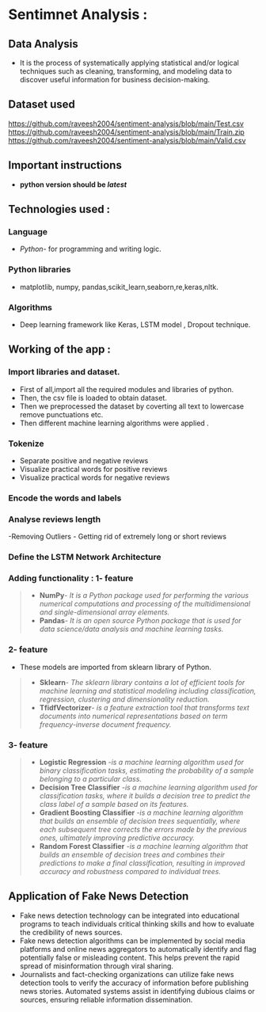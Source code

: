 # Sentimnet Analysis :

## Data Analysis
- It is the process of systematically applying statistical and/or logical techniques such as cleaning, transforming, and modeling data to discover useful information for business decision-making. 

## Dataset used 
https://github.com/raveesh2004/sentiment-analysis/blob/main/Test.csv
<br>
https://github.com/raveesh2004/sentiment-analysis/blob/main/Train.zip
<br>
https://github.com/raveesh2004/sentiment-analysis/blob/main/Valid.csv

## Important instructions
- **python version should be *latest***

## Technologies used :
### Language 
- *Python*- for programming and writing logic.
  
### Python libraries 
-   matplotlib, numpy, pandas,scikit_learn,seaborn,re,keras,nltk.
### Algorithms 
- Deep learning framework like Keras, LSTM model , Dropout technique.

## Working of the app :
### Import libraries and dataset.
- First of all,import all the required modules and libraries of python.
- Then, the csv file is loaded to obtain dataset.
- Then we preprocessed the dataset by coverting all text to lowercase remove punctuations etc.
- Then different machine learning algorithms were applied .
### Tokenize
- Separate positive and negative reviews
- Visualize practical words for positive reviews
- Visualize practical words for negative reviews
### Encode the words and labels

### Analyse reviews length
-Removing Outliers - Getting rid of extremely long or short reviews

### Define the LSTM Network Architecture

### Adding functionality : 1- feature
> - **NumPy**- *It is  a Python package used for performing the various numerical computations and processing of the multidimensional and single-dimensional array elements.*
> - **Pandas**- *It is an open source Python package that is used for data science/data analysis and machine learning tasks.*

### 2- feature
- These models are imported from sklearn library of Python.
> - **Sklearn**- *The sklearn library contains a lot of efficient tools for machine learning and statistical modeling including classification, regression, clustering and dimensionality reduction.*
> - **TfidfVectorizer**- *is a feature extraction tool that transforms text documents into numerical representations based on term frequency-inverse document frequency.*

### 3- feature
> - **Logistic Regression** -*is a machine learning algorithm used for binary classification tasks, estimating the probability of a sample belonging to a particular class.*
> - **Decision Tree Classifier** -*is a machine learning algorithm used for classification tasks, where it builds a decision tree to predict the class label of a sample based on its features.*
> - **Gradient Boosting Classifier** -*is a machine learning algorithm that builds an ensemble of decision trees sequentially, where each subsequent tree corrects the errors made by the previous ones, ultimately improving predictive accuracy.*
> - **Random Forest Classifier** -*is a machine learning algorithm that builds an ensemble of decision trees and combines their predictions to make a final classification, resulting in improved accuracy and robustness compared to individual trees.*

## Application of Fake News Detection 
- Fake news detection technology can be integrated into educational programs to teach individuals critical thinking skills and how to evaluate the credibility of news sources.
- Fake news detection algorithms can be implemented by social media platforms and online news aggregators to automatically identify and flag potentially false or misleading content. This helps prevent the rapid spread of misinformation through viral sharing.
- Journalists and fact-checking organizations can utilize fake news detection tools to verify the accuracy of information before publishing news stories. Automated systems assist in identifying dubious claims or sources, ensuring reliable information dissemination.
